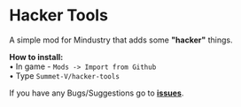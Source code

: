 # Hacker Tools

A simple mod for Mindustry that adds some **"hacker"** things.

**How to install:** <br>
• In game - `Mods -> Import from Github` <br>
• Type `Summet-V/hacker-tools` <br>

If you have any Bugs/Suggestions go to **<a href="https://github.com/Summet-V/hacker-tools/issues">issues</a>**.
